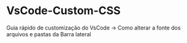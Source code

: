# VsCode-Custom-CSS
Guia rápido de customização do VsCode -> Como alterar a fonte dos arquivos e pastas da Barra lateral
